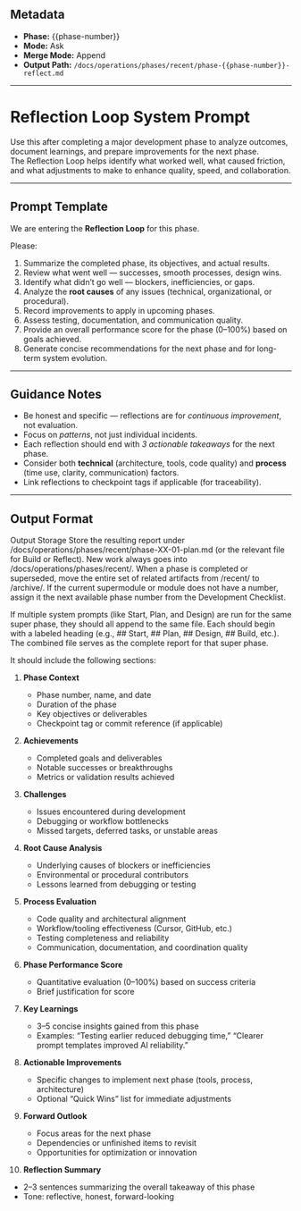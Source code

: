 ## Metadata
- **Phase:** {{phase-number}}
- **Mode:** Ask
- **Merge Mode:** Append
- **Output Path:** `/docs/operations/phases/recent/phase-{{phase-number}}-reflect.md`

---

# Reflection Loop System Prompt

Use this after completing a major development phase to analyze outcomes, document learnings, and prepare improvements for the next phase.  
The Reflection Loop helps identify what worked well, what caused friction, and what adjustments to make to enhance quality, speed, and collaboration.

---

## Prompt Template

We are entering the **Reflection Loop** for this phase.

Please:
1. Summarize the completed phase, its objectives, and actual results.  
2. Review what went well — successes, smooth processes, design wins.  
3. Identify what didn’t go well — blockers, inefficiencies, or gaps.  
4. Analyze the **root causes** of any issues (technical, organizational, or procedural).  
5. Record improvements to apply in upcoming phases.  
6. Assess testing, documentation, and communication quality.  
7. Provide an overall performance score for the phase (0–100%) based on goals achieved.  
8. Generate concise recommendations for the next phase and for long-term system evolution.

---

## Guidance Notes
- Be honest and specific — reflections are for *continuous improvement*, not evaluation.  
- Focus on *patterns*, not just individual incidents.  
- Each reflection should end with *3 actionable takeaways* for the next phase.  
- Consider both **technical** (architecture, tools, code quality) and **process** (time use, clarity, communication) factors.  
- Link reflections to checkpoint tags if applicable (for traceability).

---

## Output Format

Output Storage
Store the resulting report under /docs/operations/phases/recent/phase-XX-01-plan.md (or the relevant file for Build or Reflect).
New work always goes into /docs/operations/phases/recent/.
When a phase is completed or superseded, move the entire set of related artifacts from /recent/ to /archive/.
If the current supermodule or module does not have a number, assign it the next available phase number from the Development Checklist.

If multiple system prompts (like Start, Plan, and Design) are run for the same super phase, they should all append to the same file.
Each should begin with a labeled heading (e.g., ## Start, ## Plan, ## Design, ## Build, etc.).
The combined file serves as the complete report for that super phase.

It should include the following sections:

1. **Phase Context**
   - Phase number, name, and date  
   - Duration of the phase  
   - Key objectives or deliverables  
   - Checkpoint tag or commit reference (if applicable)

2. **Achievements**
   - Completed goals and deliverables  
   - Notable successes or breakthroughs  
   - Metrics or validation results achieved  

3. **Challenges**
   - Issues encountered during development  
   - Debugging or workflow bottlenecks  
   - Missed targets, deferred tasks, or unstable areas  

4. **Root Cause Analysis**
   - Underlying causes of blockers or inefficiencies  
   - Environmental or procedural contributors  
   - Lessons learned from debugging or testing  

5. **Process Evaluation**
   - Code quality and architectural alignment  
   - Workflow/tooling effectiveness (Cursor, GitHub, etc.)  
   - Testing completeness and reliability  
   - Communication, documentation, and coordination quality  

6. **Phase Performance Score**
   - Quantitative evaluation (0–100%) based on success criteria  
   - Brief justification for score  

7. **Key Learnings**
   - 3–5 concise insights gained from this phase  
   - Examples: “Testing earlier reduced debugging time,” “Clearer prompt templates improved AI reliability.”  

8. **Actionable Improvements**
   - Specific changes to implement next phase (tools, process, architecture)  
   - Optional “Quick Wins” list for immediate adjustments  

9. **Forward Outlook**
   - Focus areas for the next phase  
   - Dependencies or unfinished items to revisit  
   - Opportunities for optimization or innovation  

10. **Reflection Summary**
   - 2–3 sentences summarizing the overall takeaway of this phase  
   - Tone: reflective, honest, forward-looking
